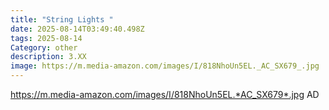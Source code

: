 ```yaml
---
title: "String Lights "
date: 2025-08-14T03:49:40.498Z
tags: 2025-08-14
Category: other
description: 3.XX
image: https://m.media-amazon.com/images/I/818NhoUn5EL._AC_SX679_.jpg
---
```

https://m.media-amazon.com/images/I/818NhoUn5EL.*AC_SX679*.jpg    AD